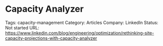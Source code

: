 # Capacity Analyzer

Tags: capacity-management
Category: Articles
Company: LinkedIn
Status: Not started
URL: https://www.linkedin.com/blog/engineering/optimization/rethinking-site-capacity-projections-with-capacity-analyzer